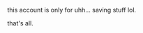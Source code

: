 this account is only for uhh... saving stuff lol.

that's all.

<!---
my `README.md` is ✨ weird ✨
--->
